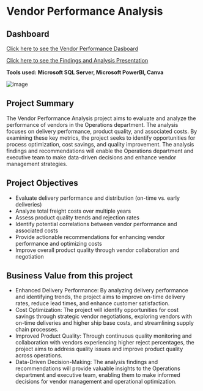 # Vendor Performance Analysis

## Dashboard
[Click here to see the Vendor Performance Dasboard](https://app.powerbi.com/view?r=eyJrIjoiNWU0ZTFkNjItYjFlZC00OGUwLWIyMDEtYmI0MWZmNDNmNDVlIiwidCI6IjM1NDMyZDE1LTZjMGYtNDVhZS1iYzg5LTMzOGIwMGJlYmJiYSIsImMiOjh9)

[Click here to see the Findings and Analysis Presentation](https://www.canva.com/design/DAFmUSfYgTc/_Ynnr-AQdzlfUa0ZMFzRUg/view?utm_content=DAFmUSfYgTc&utm_campaign=designshare&utm_medium=link&utm_source=viewer)

**Tools used: Microsoft SQL Server, Microsoft PowerBI, Canva**

![image](https://github.com/natalieanalyst/Vendor-Performance-Analysis/assets/113878177/8eeb0fa5-ae00-40de-ab6f-0f196d21cff4)


## Project Summary
The Vendor Performance Analysis project aims to evaluate and analyze the performance of vendors in the Operations department. The analysis focuses on delivery performance, product quality, and associated costs. By examining these key metrics, the project seeks to identify opportunities for process optimization, cost savings, and quality improvement. The analysis findings and recommendations will enable the Operations department and executive team to make data-driven decisions and enhance vendor management strategies.

## Project Objectives
- Evaluate delivery performance and distribution (on-time vs. early deliveries) 
- Analyze total freight costs over multiple years
- Assess product quality trends and rejection rates
- Identify potential correlations between vendor performance and associated costs
- Provide actionable recommendations for enhancing vendor performance and optimizing costs
- Improve overall product quality through vendor collaboration and negotiation

## Business Value from this project
- Enhanced Delivery Performance: By analyzing delivery performance and identifying trends, the project aims to improve on-time delivery rates, reduce lead times, and enhance customer satisfaction.
- Cost Optimization: The project will identify opportunities for cost savings through strategic vendor negotiations, exploring vendors with on-time deliveries and higher ship base costs, and streamlining supply chain processes.
- Improved Product Quality: Through continuous quality monitoring and collaboration with vendors experiencing higher reject percentages, the project aims to address quality issues and improve product quality across operations.
- Data-Driven Decision-Making: The analysis findings and recommendations will provide valuable insights to the Operations department and executive team, enabling them to make informed decisions for vendor management and operational optimization.
